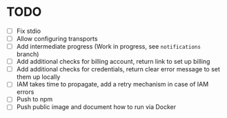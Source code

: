 # TODO

- [ ] Fix stdio
- [ ] Allow configuring transports
- [ ] Add intermediate progress (Work in progress, see `notifications` branch)
- [ ] Add additional checks for billing account, return link to set up billing
- [ ] Add additional checks for credentials, return clear error message to set them up locally
- [ ] IAM takes time to propagate, add a retry mechanism in case of IAM errors
- [ ] Push to npm
- [ ] Push public image and document how to run via Docker